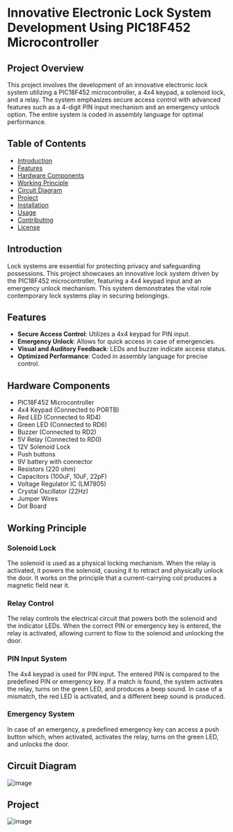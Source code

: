 # Innovative Electronic Lock System Development Using PIC18F452 Microcontroller

## Project Overview

This project involves the development of an innovative electronic lock system utilizing a PIC18F452 microcontroller, a 4x4 keypad, a solenoid lock, and a relay. The system emphasizes secure access control with advanced features such as a 4-digit PIN input mechanism and an emergency unlock option. The entire system is coded in assembly language for optimal performance.

## Table of Contents

- [Introduction](#introduction)
- [Features](#features)
- [Hardware Components](#hardware-components)
- [Working Principle](#working-principle)
- [Circuit Diagram](#circuit-diagram)
- [Project](#project)
- [Installation](#installation)
- [Usage](#usage)
- [Contributing](#contributing)
- [License](#license)

## Introduction

Lock systems are essential for protecting privacy and safeguarding possessions. This project showcases an innovative lock system driven by the PIC18F452 microcontroller, featuring a 4x4 keypad input and an emergency unlock mechanism. This system demonstrates the vital role contemporary lock systems play in securing belongings.

## Features

- **Secure Access Control**: Utilizes a 4x4 keypad for PIN input.
- **Emergency Unlock**: Allows for quick access in case of emergencies.
- **Visual and Auditory Feedback**: LEDs and buzzer indicate access status.
- **Optimized Performance**: Coded in assembly language for precise control.

## Hardware Components

- PIC18F452 Microcontroller
- 4x4 Keypad (Connected to PORTB)
- Red LED (Connected to RD4)
- Green LED (Connected to RD6)
- Buzzer (Connected to RD2)
- 5V Relay (Connected to RD0)
- 12V Solenoid Lock
- Push buttons
- 9V battery with connector
- Resistors (220 ohm)
- Capacitors (100uF, 10uF, 22pF)
- Voltage Regulator IC (LM7805)
- Crystal Oscillator (22Hz)
- Jumper Wires
- Dot Board

## Working Principle

### Solenoid Lock
The solenoid is used as a physical locking mechanism. When the relay is activated, it powers the solenoid, causing it to retract and physically unlock the door. It works on the principle that a current-carrying coil produces a magnetic field near it.

### Relay Control
The relay controls the electrical circuit that powers both the solenoid and the indicator LEDs. When the correct PIN or emergency key is entered, the relay is activated, allowing current to flow to the solenoid and unlocking the door.

### PIN Input System
The 4x4 keypad is used for PIN input. The entered PIN is compared to the predefined PIN or emergency key. If a match is found, the system activates the relay, turns on the green LED, and produces a beep sound. In case of a mismatch, the red LED is activated, and a different beep sound is produced.

### Emergency System
In case of an emergency, a predefined emergency key can access a push button which, when activated, activates the relay, turns on the green LED, and unlocks the door.

## Circuit Diagram
![image](https://github.com/Vishnu45t86/Locker-system/assets/109750872/3c672b54-d3d4-4787-8bc4-756c3d16fa04)

## Project
![image](https://github.com/Vishnu45t86/Locker-system/assets/109750872/2ca019b8-fd75-402a-86eb-d7fb403e8441)




